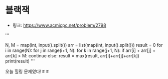 # 블랙잭

- 링크: https://www.acmicpc.net/problem/2798

'''

N, M = map(int, input().split())
arr = list(map(int, input().split()))
result = 0
for i in range(N):
   for j in range(i+1, N):
       for k in range(j+1, N):
           if arr[i] + arr[j] + arr[k] > M:
               continue
           else:
               result = max(result, arr[i]+arr[j]+arr[k])
print(result)
'''

오늘 힐링 문제였다!ㅎㅎ
